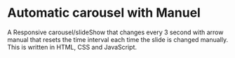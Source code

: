 # Automatic carousel with Manuel
A Responsive carousel/slideShow that changes every 3 second with arrow manual that resets the time interval each time the slide is changed manually. This is written in HTML, CSS and JavaScript. 
